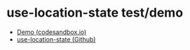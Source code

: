 # use-location-state test/demo

- [Demo (codesandbox.io)](https://codesandbox.io/s/github/xiel/use-location-state/tree/master/src/examples/use-location-state/01-simple)
- [use-location-state (Github)](https://github.com/xiel/use-location-state/tree/master/src/packages/use-location-state)
